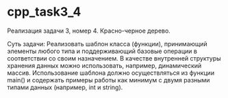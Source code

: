 # cpp_task3_4
Реализация задачи 3, номер 4. Красно-черное дерево. 

Суть задачи:
Реализовать шаблон класса (функции), принимающий элементы любого типа и поддерживающий базовые операции в соответствии со своим назначением. В качестве внутренней структуры хранения данных можно использовать, например, динамический массив. Использование шаблона должно осуществляться из функции main() и содержать примеры работы как минимум с двумя разными типами данных (например, int и string).
